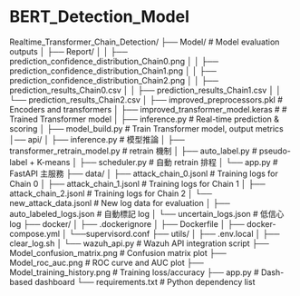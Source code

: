 # BERT_Detection_Model

Realtime_Transformer_Chain_Detection/
├── Model/                        # Model evaluation outputs
│ ├── Report/
│ │ ├── prediction_confidence_distribution_Chain0.png
│ │ ├── prediction_confidence_distribution_Chain1.png
│ │ ├── prediction_confidence_distribution_Chain2.png
│ │ ├── prediction_results_Chain0.csv
│ │ ├── prediction_results_Chain1.csv
│ │ └── prediction_results_Chain2.csv
│ ├── improved_preprocessors.pkl    # Encoders and transformers
│ ├── improved_transformer_model.keras  # # Trained Transformer model
│ ├── inference.py    # Real-time prediction & scoring
│ ├── model_build.py  # Train Transformer model, output metrics
│── api/
│   ├── inference.py                   # 模型推論
│   ├── transformer_retrain_model.py   # retrain 機制
│   ├── auto_label.py                  # pseudo-label + K-means
│   ├── scheduler.py                   # 自動 retrain 排程
│   └── app.py                         # FastAPI 主服務
├── data/
│ ├── attack_chain_0.jsonl     # Training logs for Chain 0
│ ├── attack_chain_1.jsonl     # Training logs for Chain 1
│ ├── attack_chain_2.jsonl     # Training logs for Chain 2
│ └── new_attack_data.jsonl    # New log data for evaluation
│   ├── auto_labeled_logs.json   # 自動標記 log
│   └── uncertain_logs.json      # 低信心 log
├── docker/
│ ├── .dockerignore
│ ├── Dockerfile
│ ├── docker-compose.yml
│ └──supervisord.conf
├── utils/
│ ├── .env.local
│ ├── clear_log.sh
│ └── wazuh_api.py                  # Wazuh API integration script
├── Model_confusion_matrix.png      # Confusion matrix plot
├── Model_roc_auc.png               # ROC curve and AUC plot
├── Model_training_history.png      # Training loss/accuracy
├── app.py                          # Dash-based dashboard
└── requirements.txt                # Python dependency list
